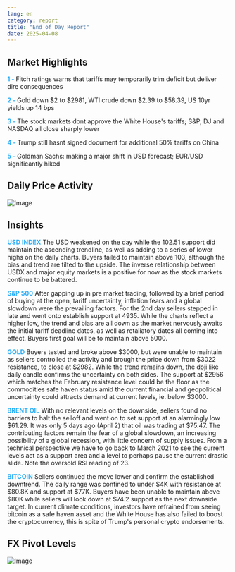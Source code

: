```yaml
---
lang: en
category: report
title: "End of Day Report"
date: 2025-04-08
---
```



<h2>Market Highlights</h2>
<strong style="color: #2caef7;">1 - </strong> Fitch ratings warns that tariffs may temporarily trim deficit but deliver dire consequences

<strong style="color: #2caef7;">2 - </strong> Gold down $2 to $2981, WTI crude down $2.39 to $58.39, US 10yr yields up 14 bps

<strong style="color: #2caef7;">3 - </strong> The stock markets dont approve the White House's tariffs; S&P, DJ and NASDAQ all close sharply lower

<strong style="color: #2caef7;">4 - </strong> Trump still hasnt signed document for additional 50% tariffs on China

<strong style="color: #2caef7;">5 - </strong> Goldman Sachs: making a major shift in USD forecast; EUR/USD significantly hiked



<h2>Daily Price Activity</h2>
<img src="https://markleighedu.github.io/img/Apr-2025/08-Apr-2025/price.jpg" alt="Image"/>

<h2>Insights</h2>
<strong style="color: #2caef7;">USD INDEX</strong> The USD weakened on the day while the 102.51 support did maintain the ascending trendline, as well as adding to a series of lower highs on the daily charts. Buyers failed to maintain above 103, although the bias and trend are tilted to the upside. The inverse relationship between USDX and major equity markets is a positive for now as the stock markets continue to be battered.

<strong style="color: #2caef7;">S&P 500</strong> After gapping up in pre market trading, followed by a brief period of buying at the open, tariff uncertainty, inflation fears and a global slowdown were the prevailing factors.  For the 2nd day sellers stepped in late and went onto establish support at 4935. While the charts reflect a higher low, the trend and bias are all down as the market nervously awaits the initial tariff deadline dates, as well as retaliatory dates all coming into effect. Buyers first goal will be to maintain above 5000.

<strong style="color: #2caef7;">GOLD</strong> Buyers tested and broke above $3000, but were unable to maintain as sellers controlled the activity and brough the price down from $3022 resistance, to close at $2982. While the trend remains down, the doji like daily candle confirms the uncertainty on both sides. The support at $2956 which matches the February resistance level could be the floor as the commodities safe haven status amid the current financial and geopolitical uncertainty could attracts demand at current levels, ie. below $3000. 

<strong style="color: #2caef7;">BRENT OIL</strong> With no relevant levels on the downside, sellers found no barriers to halt the selloff and went on to set support at an alarmingly low $61.29. It was only 5 days ago (April 2) that oil was trading at $75.47. The contributing factors remain the fear of a global slowdown, an increasing possibility of a global recession, with little concern of supply issues. From a technical perspective we have to go back to March 2021 to see the current levels act as a support area and a level to perhaps pause the current drastic slide. Note the oversold RSI reading of 23.

<strong style="color: #2caef7;">BITCOIN</strong> Sellers continued the move lower and confirm the established downtrend. The daily range was confined to under $4K with resistance at $80.8K and support at $77K. Buyers have been unable to maintain above $80K while sellers will look down at $74.2 support as the next downside target. In current climate conditions, investors have refrained from seeing bitcoin as a safe haven asset and the White House has also failed to boost the cryptocurrency, this is spite of Trump's personal crypto endorsements. 



<h2>FX Pivot Levels</h2>
<img src="https://markleighedu.github.io/img/Apr-2025/08-Apr-2025/pivot.jpg" alt="Image"/>